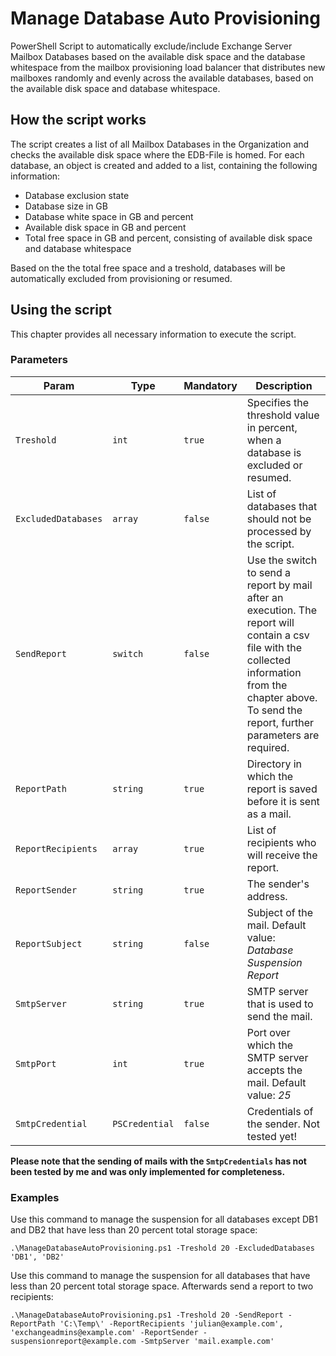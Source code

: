 # Manage Database Auto Provisioning

PowerShell Script to automatically exclude/include Exchange Server Mailbox Databases based on the available disk space and the database whitespace from the mailbox provisioning load balancer that distributes new mailboxes randomly and evenly across the available databases, based on the available disk space and database whitespace.

## How the script works

The script creates a list of all Mailbox Databases in the Organization and checks the available disk space where the EDB-File is homed. For each database, an object is created and added to a list, containing the following information:

* Database exclusion state
* Database size in GB
* Database white space in GB and percent
* Available disk space in GB and percent
* Total free space in GB and percent, consisting of available disk space and database whitespace

Based on the the total free space and a treshold, databases will be automatically excluded from provisioning or resumed.

## Using the script

This chapter provides all necessary information to execute the script.

### Parameters

Param | Type | Mandatory | Description
--- | --- | --- | ---
`Treshold` | `int` | `true` | Specifies the threshold value in percent, when a database is excluded or resumed.
`ExcludedDatabases` | `array` |`false` | List of databases that should not be processed by the script.
`SendReport` | `switch` | `false` | Use the switch to send a report by mail after an execution. The report will contain a csv file with the collected information from the chapter above. To send the report, further parameters are required.
`ReportPath` | `string` | `true` | Directory in which the report is saved before it is sent as a mail.
`ReportRecipients` | `array` | `true` | List of recipients who will receive the report.
`ReportSender` | `string` | `true` | The sender's address.
`ReportSubject` | `string` |`false` | Subject of the mail. Default value: *Database Suspension Report*
`SmtpServer` | `string` | `true` | SMTP server that is used to send the mail.
`SmtpPort` | `int` | `true` | Port over which the SMTP server accepts the mail. Default value: *25*
`SmtpCredential` | `PSCredential` |`false` | Credentials of the sender. Not tested yet!

**Please note that the sending of mails with the `SmtpCredentials` has not been tested by me and was only implemented for completeness.**

### Examples

Use this command to manage the suspension for all databases except DB1 and DB2 that have less than 20 percent total storage space:

`.\ManageDatabaseAutoProvisioning.ps1 -Treshold 20 -ExcludedDatabases 'DB1', 'DB2'`

Use this command to manage the suspension for all databases that have less than 20 percent total storage space. Afterwards send a report to two recipients:

`.\ManageDatabaseAutoProvisioning.ps1 -Treshold 20 -SendReport -ReportPath 'C:\Temp\' -ReportRecipients 'julian@example.com', 'exchangeadmins@example.com' -ReportSender -suspensionreport@example.com -SmtpServer 'mail.example.com'`

